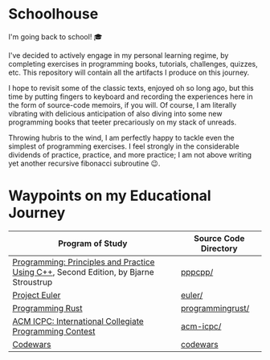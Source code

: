 # Schoolhouse

I'm going back to school! 🎓

I've decided to actively engage in my personal learning regime, by completing
exercises in programming books, tutorials, challenges, quizzes, etc. This
repository will contain all the artifacts I produce on this journey.

I hope to revisit some of the classic texts, enjoyed oh so long ago, but
this time by putting fingers to keyboard and recording the experiences
here in the form of source-code memoirs, if you will. Of course, I am
literally vibrating with delicious anticipation of also diving into some
new programming books that teeter precariously on my stack of unreads.

Throwing hubris to the wind, I am perfectly happy to tackle even the simplest
of programming exercises. I feel strongly in the considerable dividends of
practice, practice, and more practice; I am not above writing yet another
recursive fibonacci subroutine 😉.

# Waypoints on my Educational Journey

Program of Study | Source Code Directory
-----------------|------------------------
[Programming: Principles and Practice Using C++](http://www.stroustrup.com/programming.html), Second Edition, by Bjarne Stroustrup | [pppcpp/](./pppcpp)
[Project Euler](https://projecteuler.net/profile/enigmata.png) | [euler/](./euler)
[Programming Rust](http://shop.oreilly.com/product/0636920040385.do) | [programmingrust/](./programmingrust)
[ACM ICPC: International Collegiate Programming Contest](https://icpc.global/) | [acm-icpc/](./acm-icpc)
[Codewars](https://www.codewars.com/users/enigmata) | [codewars](./codewars)

